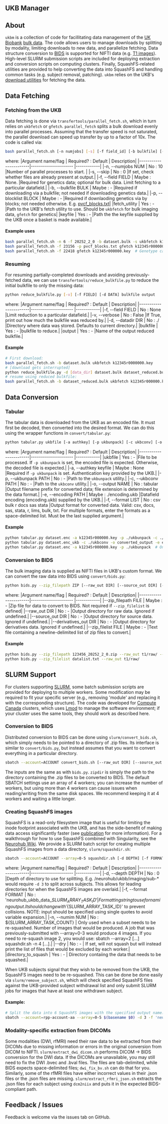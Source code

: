 UKB Manager
---
## About
`ukbm` is a collection of code for facillitating data management of the [UK Biobank](https://www.ukbiobank.ac.uk/) [bulk data](https://biobank.ctsu.ox.ac.uk/crystal/crystal/docs/ukbfetch_instruct.html). The code allows users to manage downloads by splitting by modality, limiting downloads to new data, and parallelize fetching. Data structure conversion to [BIDS](https://bids-specification.readthedocs.io/en/stable/) is supported for NIFTI data (e.g. [T1 images](https://biobank.ndph.ox.ac.uk/showcase/field.cgi?id=20252)). High-level SLURM submission scripts are included for deploying extraction and conversion scripts on computing clusters. Finally, SquashFS-related utilities are provided to help converting the data into SquashFS and handling common tasks (e.g. subject removal, patching). `ukbm` relies on the UKB's [download utilities](https://biobank.ctsu.ox.ac.uk/showcase/download.cgi) for fetching the data.

## Data Fetching  
### Fetching from the UKB
Data fetching is done via `transfertools/parallel_fetch.sh`, which in turn relies on `ukbfetch` or `gfetch`. `parallel_fetch` splits a bulk download evenly into parallel processes. Assuming that the transfer speed is not saturated, the parallel download can speed up transfer by up to a factor of 10x. The code is called via:
````bash
bash parallel_fetch.sh [-n numjobs] [-s] [-f field_id] [-b bulkfile] [-p blocklist] fetch_utility keyfile
````
where:
|Argument name/flag	| Required? : Default 	| Description|
|-----------------------|---------------------	|------------|
|-n, --numjobs NUM	| No : 10		|Number of parallel processes to start.		|
|-s, --skip		| No : 0		|If set, check whether files are already present at output.|
|-f, --field FIELD	| Maybe : None.		|Required for genetics data; optional for bulk data. Limit fetching to a particular datafield.|
|-b, --bulkfile BULK	| Maybe : -		|Required if downloading via a bulkfile; not needed if downloading genetics data.|
|-p, --blocklist BLOCK	| Maybe : -		|Required if downlaoding genetics via by blocks; not needed otherwise. E.g. [pvcf_blocks.txt](https://biobank.ndph.ox.ac.uk/showcase/refer.cgi?id=837)|
|fetch_utility		| Yes : -		|Path to the UKB's fetch utility to use. Should be `ukbfetch` for bulk imaging data, `gfetch` for genetics|
|keyfile		| Yes : -		|Path the the keyfile supplied by the UKB once a basket is made available.|

#### Example uses
````bash
bash parallel_fetch.sh -n 6 -f 20252_2_0 -b dataset.bulk -s ukbfetch k12345r000000.key  # Bulk data; downloads only 20252_2_0
bash parallel_fetch.sh -f 23156 -p pvcf_blocks.txt gfetch k12345r000000.key  # Exome pVCF file blocks
bash parallel_fetch.sh -f 22418 gfetch k12345r000000.key  # Genotype calls
````

### Resuming
For resuming partially-completed downloads and avoiding previously-fetched data, we can use `transfertools/reduce_bulkfile.py` to reduce the initial bulkfile to only the missing data:
````bash
python reduce_bulkfile.py [-v] [-f FIELD] [-d DATA] bulkfile output
````
where:
|Argument name/flag	| Required? : Default 	| Description|
|-----------------------|---------------------	|------------|
|-f, --field FIELD	| No : None		|Limit reduction to a particular datafield.|
|-v, --verbose		| No : False		|If True, print out how much the bulkfile was reduced by.|
|-d, --datadir DIR	| No : ./		|Directory where data was stored. Defaults to current directory.|
|bulkfile		| Yes : -		|bulkfile to reduce.|
|output			| Yes : -		|Name of the output reduced bulkfile.|

#### Example
````bash
# First download:
bash parallel_fetch.sh -b dataset.bulk ukbfetch k12345r0000000.key
# [download gets interrupted]
python reduce_bulkfile.py -d [data_dir] dataset.bulk dataset_reduced.bulk
# resume using reduced bulkfile:
bash parallel_fetch.sh -b dataset_reduced.bulk ukbfetch k12345r000000.key
````

## Data Conversion
### Tabular
The tabular data is downloaded from the UKB as an encoded file. It must first be decoded, then converted into the desired format. We can do this using the wrapper functions in `convert/tabular.py`:
````bash
python tabular.py ukbfile [-a authkey] [-p ukbunpack] [-c ukbconv] [-o output] [-e encoding] [-f format_list]
````

where:
|Argument name/flag	| Required? : Default 	| Description|
|-----------------------|---------------------	|------------|
|ukbfile		| Yes : -		|File to be processed. If `-p ukbunpack` is set, the encoded file is expected. Otherwise, the decoded file is expected.|
|-a, --authkey keyfile	| Maybe : None		|Required if `-p ukbunpack` is set. Authentication key provided by the UKB.|
|-p, --ukbunpack PATH	| No : -		|Path to the `ukbunpack` utility.|
|-c, --ukbconv PATH	| No : -		|Path to the `ukbconv` utility.|
|-o, --output NAME	| No : tabular		|Output filename prefix for converted data; file extension is determined by the data format.|
|-e, --encoding PATH	| Maybe : ./encoding.ukb	|Datafield encoding (encoding.ukb) supplied by the UKB.|
|-f, --format LIST	| No : csv bulk r docs sas stata	|Output format for converted data. Valid: csv, docs, sas, stata, r, lims, bulk, txt. For multiple formats, enter the formats as a space-delimited list. Must be the last supplied argument.|

#### Example
````bash
python tabular.py dataset.enc -a k12345r000000.key -p ./ukbunpack -c ./ukbconv -o converted_output -e encoding.ukb -f bulk csv  # Do unpacking followed by conversion.
python tabular.py dataset.enc_ukb -c ./ukbconv -o converted_output -e encoding.ukb -f bulk  # Only do conversion.
python tabular.py dataset.enc -a k12345r000000.key -p ./ukbunpack  # Only do unpacking
````

### Conversion to BIDS
The bulk imaging data is supplied as NIFTI files in UKB's custom format. We can convert the raw data into BIDS using `convert/bids.py`:
````bash
python bids.py --zip_filepath ZIP [--raw_out DIR] [--source_out DIR] [--derivatives_out DIR] [--zip_filelist FILE]
````
where:
|Argument name/flag	| Required? : Default 	| Description|
|-----------------------|---------------------	|------------|
|--zip_filepath	FILE	| Maybe : -		|Zip file for data to convert to BIDS. Not required if `--zip_filelist` is defined|
|--raw_out DIR		| No : -		|Output directory for raw data. Ignored if undefined.|
|--source_out DIR	| No : -		|Output directory for source data. Ignored if undefined.|
|--derivatives_out DIR	| No : -		|Output directory for derivatives data. Ignored if undefined.|
|--zip_filelist FILE	| Maybe : -		|Text file containing a newline-delimited list of zip files to convert.|

#### Example
````bash
python bids.py --zip_filepath 123456_20252_2_0.zip --raw_out t1/raw/ --derivatives_out t1/derivs/
python bids.py --zip_filelist datalist.txt --raw_out t1/raw/
````

## SLURM Support
For clusters supporting [SLURM](https://slurm.schedmd.com/documentation.html), some batch submission scripts are provided for deploying to multiple workers. Some modification may be required to fit your specific server (e.g., removing 'module' and replacing it with the corresponding structure). The code was developed for [Compute Canada](https://docs.computecanada.ca/wiki/Compute_Canada_Documentation) clusters, which uses [Lmod](https://www.tacc.utexas.edu/research-development/tacc-projects/lmod) to manage the software environment; if your cluster uses the same tools, they should work as described here.  
  
### Conversion to BIDS  
Distributed conversion to BIDS can be done using `slurm/convert_bids.sh`, which simply needs to be pointed to a directory of .zip files. Its interface is similar to `convert/bids.py`, but instead assumes that you want to convert everything in a particular directory.  
````bash
sbatch --account=ACCOUNT convert_bids.sh [--raw_out DIR] [--source_out DIR] [--derivatives_out DIR] zipdir
````
The inputs are the same as with `bids.py`. `zipdir` is simply the path to the directory containing the .zip files to be converted to BIDS. The default SBATCH settings use an array of 4 workers; you can increase the number of workers, but using more than 4 workers can cause issues when reading/writing from the same disk spaces. We recommend keeping it at 4 workers and waiting a little longer.  
  
### Creating SquashFS images
SquashFS is a read-only filesystem image that is useful for limiting the inode footprint associated with the UKB, and has the side-benefit of making data access significantly faster (see [publication](https://dl.acm.org/doi/10.1145/3311790.3401776) for more information). For a walkthrough for how to use SquashFS combined with Singularity, see the [Neurohub Wiki](https://github.com/neurohub/neurohub_documentation/wiki/5.2.Accessing-Data). We provide a SLURM batch script for creating multiple SquashFS images from a data directory, `slurm/squashdir.sh`:
````bash
sbatch --account=ACCOUNT --array=0-5 squashdir.sh [-d DEPTH] [-f FORMAT] [-n NUMIM] [--dry] directory_to_squash
````
  
where:
|Argument name/flag	| Required? : Default 	| Description|
|-----------------------|---------------------	|------------|
|-d, --depth DEPTH	| No : 0		|Depth of directory to use for splitting. E.g. /neurohub/ukbb/imaging/sub-* would require `-d 3` to split across subjects. This allows for leading directories for when the SquashFS images are overlaid.|
|-f, --format FORMAT	| No : 'neurohub_ukbb_data_${SLURM_ARRAY_TASK_ID}'	| Formatting string to use for naming output. It should change with '${SLURM_ARRAY_TASK_ID}' to prevent collisions. NOTE: input should be specified using single quotes to avoid variable expansion.|
|-n, --numim NUM	| No : ${SLURM_ARRAY_TASK_COUNT} | Only used when a subset needs to be re-squashed. Number of images that would be produced. A job that was previously-submitted with --array=0-3 would produce 4 images. If you need to re-squash image 2, you would use: sbatch --array=2 [...] squashdir.sh -n 4 [...].|
|--dry			| No : -		| If set, will not squash but will instead print the list of files that would be excluded by each worker.|
|directory_to_squash	| Yes : -		| Directory contaiing the data that needs to be squashed.|

When UKB subjects signal that they wish to be removed from the UKB, the SquashFS images need to be re-squashed. This can be done be done easily via `slurm/remove_subject.sh`, which will check specified SquashFS files against the UKB-provided subject withdrawal list and only submit SLURM jobs for images that have at least one withdrawn subject.

#### Example:
````bash
# Split the data into 6 SquashFS images with the specified output name:
sbatch --account=rpp-account-aa --array=0-5 $(basename $0) -d 3 -f 'neurohub_ukbb_rfmri_ses2_${SLURM_ARRAY_TASK_ID}_bids.squashfs' data/
````

### Modality-specific extraction from DICOMs
Some modalities (DWI, rfMRI) need their raw data to be extracted from their DICOMs due to missing information or errors in the original conversion from DICOM to NIFTI. `slurm/extract_dwi_dicom.sh` performs DICOM -> BIDS conversion for the DWI data. If the DICOMs are unavailable, you may still need to fix the DWI .bvec and .bval files. The files are tab-delimited, while BIDS expects space-delimited files; `dwi_fix_bv.sh` can do that for you.  
Similarly, some of the rfMRI files have either incorrect values in their .json files or the .json files are missing. `slurm/extract_rfmri_json.sh` extracts the .json files for each subject using `dcm2niix` and puts it in the expected BIDS-compliant path.

## Feedback / Issues
Feedback is welcome via the issues tab on GitHub.
